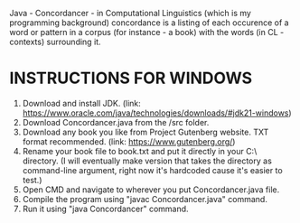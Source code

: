 Java - Concordancer - in Computational Linguistics (which is my programming background) concordance is a listing of each occurence of a word or pattern in a corpus (for instance - a book) with the words (in CL - contexts) surrounding it.

# INSTRUCTIONS FOR WINDOWS #
1. Download and install JDK. (link: https://www.oracle.com/java/technologies/downloads/#jdk21-windows)
2. Download Concordancer.java from the /src folder.
3. Download any book you like from Project Gutenberg website. TXT format recommended. (link: https://www.gutenberg.org/)
4. Rename your book file to book.txt and put it directly in your C:\\ directory. (I will eventually make version that takes the directory as command-line argument, right now it's hardcoded cause it's easier to test.)
5. Open CMD and navigate to wherever you put Concordancer.java file.
6. Compile the program using "javac Concordancer.java" command.
7. Run it using "java Concordancer" command.
